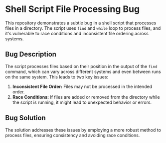 # Shell Script File Processing Bug

This repository demonstrates a subtle bug in a shell script that processes files in a directory. The script uses `find` and `while` loop to process files, and it's vulnerable to race conditions and inconsistent file ordering across systems.

## Bug Description
The script processes files based on their position in the output of the `find` command, which can vary across different systems and even between runs on the same system. This leads to two key issues:

1. **Inconsistent File Order:** Files may not be processed in the intended order.
2. **Race Conditions:** If files are added or removed from the directory while the script is running, it might lead to unexpected behavior or errors.

## Bug Solution
The solution addresses these issues by employing a more robust method to process files, ensuring consistency and avoiding race conditions.